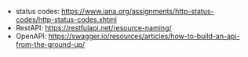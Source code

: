 - status codes: https://www.iana.org/assignments/http-status-codes/http-status-codes.xhtml
- RestAPI: https://restfulapi.net/resource-naming/
- OpenAPI: https://swagger.io/resources/articles/how-to-build-an-api-from-the-ground-up/
